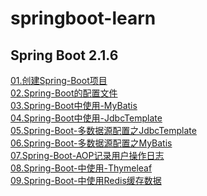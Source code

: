 # springboot-learn


## Spring Boot 2.1.6
[01.创建Spring-Boot项目](https://tengxt.github.io/2019/07/30/%E5%88%9B%E5%BB%BASpring-Boot%E9%A1%B9%E7%9B%AE/ "创建Spring-Boot项目")<br/>
[02.Spring-Boot的配置文件](https://tengxt.github.io/2019/07/30/Spring-Boot%E7%9A%84%E9%85%8D%E7%BD%AE%E6%96%87%E4%BB%B6/ "Spring-Boot的配置文件")<br/>
[03.Spring-Boot中使用-MyBatis](https://tengxt.github.io/2019/08/01/Spring-Boot%E4%B8%AD%E4%BD%BF%E7%94%A8-MyBatis/ "Spring Boot中使用 MyBatis")<br/>
[04.Spring-Boot中使用-JdbcTemplate](https://tengxt.github.io/2019/08/01/Spring-Boot%E4%B8%AD%E4%BD%BF%E7%94%A8-JdbcTemplate/ "Spring Boot中使用 JdbcTemplate")<br/>
[05.Spring-Boot-多数据源配置之JdbcTemplate](https://tengxt.github.io/2019/08/01/Spring-Boot-%E5%A4%9A%E6%95%B0%E6%8D%AE%E6%BA%90%E9%85%8D%E7%BD%AE%E4%B9%8BJdbcTemplate/ "Spring-Boot-多数据源配置之JdbcTemplate")<br/>
[06.Spring-Boot-多数据源配置之MyBatis](https://tengxt.github.io/2019/08/07/Spring-Boot-%E5%A4%9A%E6%95%B0%E6%8D%AE%E6%BA%90%E9%85%8D%E7%BD%AE%E4%B9%8BMyBatis/ "Spring-Boot-多数据源配置之MyBatis")<br/>
[07.Spring-Boot-AOP记录用户操作日志](https://tengxt.github.io/2019/08/07/Spring-Boot-AOP%E8%AE%B0%E5%BD%95%E7%94%A8%E6%88%B7%E6%93%8D%E4%BD%9C%E6%97%A5%E5%BF%97/ "Spring-Boot-AOP记录用户操作日志")<br/>
[08.Spring-Boot-中使用-Thymeleaf](https://tengxt.github.io/2019/08/08/Spring-Boot-%E4%B8%AD%E4%BD%BF%E7%94%A8-Thymeleaf/ "Spring-Boot-中使用-Thymeleaf")<br/>
[09.Spring-Boot-中使用Redis缓存数据](https://tengxt.github.io/2019/08/14/Spring-Boot-%E4%B8%AD%E4%BD%BF%E7%94%A8Redis%E7%BC%93%E5%AD%98%E6%95%B0%E6%8D%AE/ "Spring-Boot-中使用Redis缓存数据")<br/>
